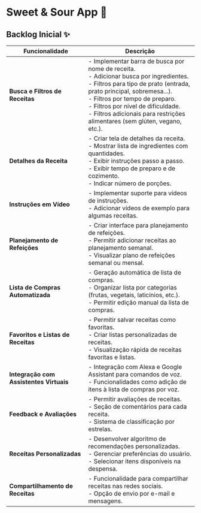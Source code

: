 # Sweet & Sour App 🍒

## Backlog Inicial ✨

| **Funcionalidade** | **Descrição** |
|--------------------|---------------|
| **Busca e Filtros de Receitas** | - Implementar barra de busca por nome de receita.<br>- Adicionar busca por ingredientes.<br>- Filtros para tipo de prato (entrada, prato principal, sobremesa...).<br>- Filtros por tempo de preparo.<br>- Filtros por nível de dificuldade.<br>- Filtros adicionais para restrições alimentares (sem glúten, vegano, etc.). |
| **Detalhes da Receita** | - Criar tela de detalhes da receita.<br>- Mostrar lista de ingredientes com quantidades.<br>- Exibir instruções passo a passo.<br>- Exibir tempo de preparo e de cozimento.<br>- Indicar número de porções. |
| **Instruções em Vídeo** | - Implementar suporte para vídeos de instruções.<br>- Adicionar vídeos de exemplo para algumas receitas. |
| **Planejamento de Refeições** | - Criar interface para planejamento de refeições.<br>- Permitir adicionar receitas ao planejamento semanal.<br>- Visualizar plano de refeições semanal ou mensal. |
| **Lista de Compras Automatizada** | - Geração automática de lista de compras.<br>- Organizar lista por categorias (frutas, vegetais, laticínios, etc.).<br>- Permitir edição manual da lista de compras. |
| **Favoritos e Listas de Receitas** | - Permitir salvar receitas como favoritas.<br>- Criar listas personalizadas de receitas.<br>- Visualização rápida de receitas favoritas e listas. |
| **Integração com Assistentes Virtuais** | - Integração com Alexa e Google Assistant para comandos de voz.<br>- Funcionalidades como adição de itens à lista de compras por voz. |
| **Feedback e Avaliações** | - Permitir avaliações de receitas.<br>- Seção de comentários para cada receita.<br>- Sistema de classificação por estrelas. |
| **Receitas Personalizadas** | - Desenvolver algoritmo de recomendações personalizadas.<br>- Gerenciar preferências do usuário.<br>- Selecionar itens disponíveis na despensa. |
| **Compartilhamento de Receitas** | - Funcionalidade para compartilhar receitas nas redes sociais.<br>- Opção de envio por e-mail e mensagens. |

